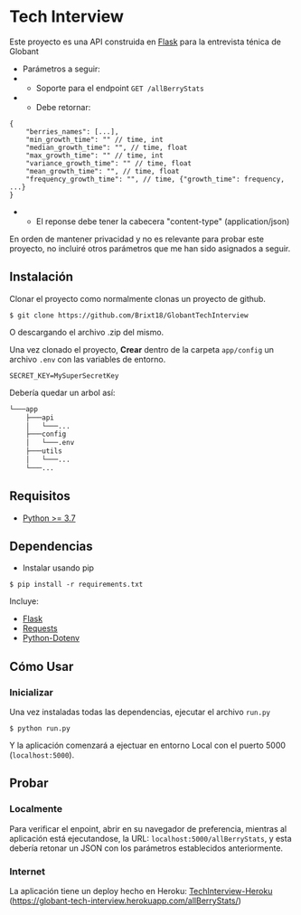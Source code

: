 # Tech Interview

Este proyecto es una API construida en [Flask](https://flask.palletsprojects.com/en/2.1.x/) para la entrevista ténica de Globant

* Parámetros a seguir:
* * Soporte para el endpoint `GET /allBerryStats`
* * Debe retornar:
```
{
    "berries_names": [...],
    "min_growth_time": "" // time, int
    "median_growth_time": "", // time, float
    "max_growth_time": "" // time, int
    "variance_growth_time": "" // time, float
    "mean_growth_time": "", // time, float
    "frequency_growth_time": "", // time, {"growth_time": frequency, ...}
}
```
* * El reponse debe tener la cabecera "content-type" (application/json)

En orden de mantener privacidad y no es relevante para probar este proyecto, no incluiré otros parámetros que me han sido asignados a seguir.

## Instalación

Clonar el proyecto como normalmente clonas un proyecto de github.

```
$ git clone https://github.com/Brixt18/GlobantTechInterview
```
O descargando el archivo .zip del mismo.

Una vez clonado el proyecto, **Crear** dentro de la carpeta `app/config` un archivo `.env` con las variables de entorno.
```
SECRET_KEY=MySuperSecretKey
```

Debería quedar un arbol así:
```bash
└───app
    ├───api
    │   └───...
    ├───config
    │   └───.env
    ├───utils
    │   └───...
    └───...
```


## Requisitos
* [Python >= 3.7](https://www.python.org/downloads/release/python-370/)

## Dependencias
* Instalar usando pip
```
$ pip install -r requirements.txt
```
Incluye:
* [Flask](https://flask.palletsprojects.com/en/2.1.x/)
* [Requests](https://pypi.org/project/requests/)
* [Python-Dotenv](https://pypi.org/project/python-dotenv/)


## Cómo Usar

### Inicializar
Una vez instaladas todas las dependencias, ejecutar el archivo `run.py`
```
$ python run.py
```
Y la aplicación comenzará a ejectuar en entorno Local con el puerto 5000 (`localhost:5000`).

## Probar

### Localmente
Para verificar el enpoint, abrir en su navegador de preferencia, mientras al aplicación está ejecutandose, la URL: `localhost:5000/allBerryStats`, y esta debería retonar un JSON con los parámetros establecidos anteriormente.

### Internet
La aplicación tiene un deploy hecho en Heroku: [TechInterview-Heroku](https://globant-tech-interview.herokuapp.com/allBerryStats/)
(https://globant-tech-interview.herokuapp.com/allBerryStats/) 